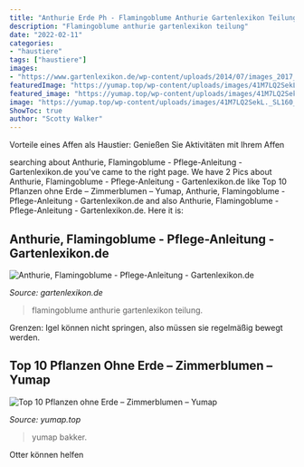 ```yaml
---
title: "Anthurie Erde Ph - Flamingoblume Anthurie Gartenlexikon Teilung"
description: "Flamingoblume anthurie gartenlexikon teilung"
date: "2022-02-11"
categories:
- "haustiere"
tags: ["haustiere"]
images:
- "https://www.gartenlexikon.de/wp-content/uploads/2014/07/images_2017_blumen_anthurie-flamingoblume-anthurium-andreanum-8459.jpg"
featuredImage: "https://yumap.top/wp-content/uploads/images/41M7LQ2SekL._SL160_.jpg"
featured_image: "https://yumap.top/wp-content/uploads/images/41M7LQ2SekL._SL160_.jpg"
image: "https://yumap.top/wp-content/uploads/images/41M7LQ2SekL._SL160_.jpg"
ShowToc: true
author: "Scotty Walker"
---
```



Vorteile eines Affen als Haustier: Genießen Sie Aktivitäten mit Ihrem Affen

	

		
searching about Anthurie, Flamingoblume - Pflege-Anleitung - Gartenlexikon.de you've came to the right page. We have 2 Pics about Anthurie, Flamingoblume - Pflege-Anleitung - Gartenlexikon.de like Top 10 Pflanzen ohne Erde – Zimmerblumen – Yumap, Anthurie, Flamingoblume - Pflege-Anleitung - Gartenlexikon.de and also Anthurie, Flamingoblume - Pflege-Anleitung - Gartenlexikon.de. Here it is:
		
    
## Anthurie, Flamingoblume - Pflege-Anleitung - Gartenlexikon.de

<img loading=lazy src="https://www.gartenlexikon.de/wp-content/uploads/2014/07/images_2017_blumen_anthurie-flamingoblume-anthurium-andreanum-8459.jpg" onerror="this.onerror=null;this.src='https://tse3.mm.bing.net/th?id=OIP.AR1AcJXEoM7EXgf0_bSCKAAAAA&amp;pid=15.1';" alt="Anthurie, Flamingoblume - Pflege-Anleitung - Gartenlexikon.de">

_Source: gartenlexikon.de_

>flamingoblume anthurie gartenlexikon teilung. 

	

Grenzen: Igel können nicht springen, also müssen sie regelmäßig bewegt werden.

    
## Top 10 Pflanzen Ohne Erde – Zimmerblumen – Yumap

<img loading=lazy src="https://yumap.top/wp-content/uploads/images/41M7LQ2SekL._SL160_.jpg" onerror="this.onerror=null;this.src='https://tse4.mm.bing.net/th?id=OIP.aY2Zo9fBda0fSNYJkguj1gAAAA&amp;pid=15.1';" alt="Top 10 Pflanzen ohne Erde – Zimmerblumen – Yumap">

_Source: yumap.top_

>yumap bakker. 

	

Otter können helfen

